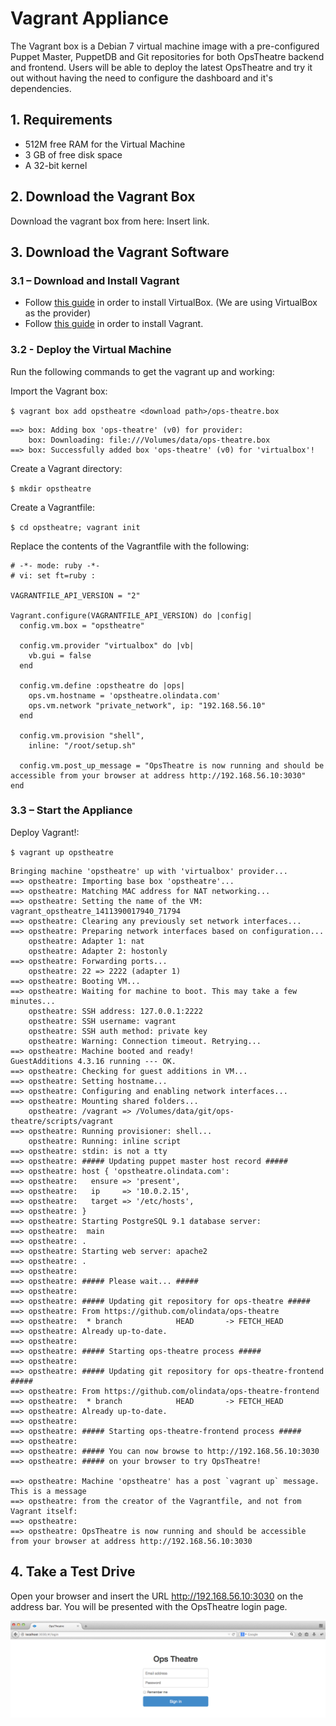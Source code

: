 # Vagrant Appliance #

The Vagrant box is a Debian 7 virtual machine image with a pre-configured Puppet Master, PuppetDB and Git repositories for both OpsTheatre backend and frontend. Users will be able to deploy the latest OpsTheatre and try it out without having the need to configure the dashboard and it's dependencies.

## 1. Requirements

* 512M free RAM for the Virtual Machine
* 3 GB of free disk space
* A 32-bit kernel

## 2. Download the Vagrant Box

Download the vagrant box from here: Insert link.

## 3. Download the Vagrant Software
### 3.1 – Download and Install Vagrant

* Follow [this guide](https://www.virtualbox.org/wiki/Downloads) in order to install VirtualBox. (We are using VirtualBox as the provider)
* Follow [this guide](http://www.vagrantup.com/downloads.html) in order to install Vagrant.

### 3.2 - Deploy the Virtual Machine

Run the following commands to get the vagrant up and working:

Import the Vagrant box:

  `$ vagrant box add opstheatre <download path>/ops-theatre.box`
    
    ==> box: Adding box 'ops-theatre' (v0) for provider:
        box: Downloading: file:///Volumes/data/ops-theatre.box
    ==> box: Successfully added box 'ops-theatre' (v0) for 'virtualbox'!
  
Create a Vagrant directory:

  `$ mkdir opstheatre`

Create a Vagrantfile:

  `$ cd opstheatre; vagrant init`

Replace the contents of the Vagrantfile with the following:

    # -*- mode: ruby -*-
    # vi: set ft=ruby :
    
    VAGRANTFILE_API_VERSION = "2"
    
    Vagrant.configure(VAGRANTFILE_API_VERSION) do |config|
      config.vm.box = "opstheatre"
      
      config.vm.provider "virtualbox" do |vb|
        vb.gui = false
      end
      
      config.vm.define :opstheatre do |ops|
        ops.vm.hostname = 'opstheatre.olindata.com'
        ops.vm.network "private_network", ip: "192.168.56.10"
      end
      
      config.vm.provision "shell",
        inline: "/root/setup.sh"
        
      config.vm.post_up_message = "OpsTheatre is now running and should be accessible from your browser at address http://192.168.56.10:3030"
    end

### 3.3 – Start the Appliance

Deploy Vagrant!:

  `$ vagrant up opstheatre`

    Bringing machine 'opstheatre' up with 'virtualbox' provider...
    ==> opstheatre: Importing base box 'opstheatre'...
    ==> opstheatre: Matching MAC address for NAT networking...
    ==> opstheatre: Setting the name of the VM: vagrant_opstheatre_1411390017940_71794
    ==> opstheatre: Clearing any previously set network interfaces...
    ==> opstheatre: Preparing network interfaces based on configuration...
        opstheatre: Adapter 1: nat
        opstheatre: Adapter 2: hostonly
    ==> opstheatre: Forwarding ports...
        opstheatre: 22 => 2222 (adapter 1)
    ==> opstheatre: Booting VM...
    ==> opstheatre: Waiting for machine to boot. This may take a few minutes...
        opstheatre: SSH address: 127.0.0.1:2222
        opstheatre: SSH username: vagrant
        opstheatre: SSH auth method: private key
        opstheatre: Warning: Connection timeout. Retrying...
    ==> opstheatre: Machine booted and ready!
    GuestAdditions 4.3.16 running --- OK.
    ==> opstheatre: Checking for guest additions in VM...
    ==> opstheatre: Setting hostname...
    ==> opstheatre: Configuring and enabling network interfaces...
    ==> opstheatre: Mounting shared folders...
        opstheatre: /vagrant => /Volumes/data/git/ops-theatre/scripts/vagrant
    ==> opstheatre: Running provisioner: shell...
        opstheatre: Running: inline script
    ==> opstheatre: stdin: is not a tty
    ==> opstheatre: ##### Updating puppet master host record #####
    ==> opstheatre: host { 'opstheatre.olindata.com':
    ==> opstheatre:   ensure => 'present',
    ==> opstheatre:   ip     => '10.0.2.15',
    ==> opstheatre:   target => '/etc/hosts',
    ==> opstheatre: }
    ==> opstheatre: Starting PostgreSQL 9.1 database server:
    ==> opstheatre:  main
    ==> opstheatre: .
    ==> opstheatre: Starting web server: apache2
    ==> opstheatre: .
    ==> opstheatre:
    ==> opstheatre: ##### Please wait... #####
    ==> opstheatre:
    ==> opstheatre: ##### Updating git repository for ops-theatre #####
    ==> opstheatre: From https://github.com/olindata/ops-theatre
    ==> opstheatre:  * branch            HEAD       -> FETCH_HEAD
    ==> opstheatre: Already up-to-date.
    ==> opstheatre:
    ==> opstheatre: ##### Starting ops-theatre process #####
    ==> opstheatre:
    ==> opstheatre: ##### Updating git repository for ops-theatre-frontend #####
    ==> opstheatre: From https://github.com/olindata/ops-theatre-frontend
    ==> opstheatre:  * branch            HEAD       -> FETCH_HEAD
    ==> opstheatre: Already up-to-date.
    ==> opstheatre:
    ==> opstheatre: ##### Starting ops-theatre-frontend process #####
    ==> opstheatre:
    ==> opstheatre: ##### You can now browse to http://192.168.56.10:3030
    ==> opstheatre: ##### on your browser to try OpsTheatre!
    
    ==> opstheatre: Machine 'opstheatre' has a post `vagrant up` message. This is a message
    ==> opstheatre: from the creator of the Vagrantfile, and not from Vagrant itself:
    ==> opstheatre:
    ==> opstheatre: OpsTheatre is now running and should be accessible from your browser at address http://192.168.56.10:3030

## 4. Take a Test Drive

Open your browser and insert the URL http://192.168.56.10:3030 on the address bar. You will be presented with the OpsTheatre login page.

![](images/login-page.png)
